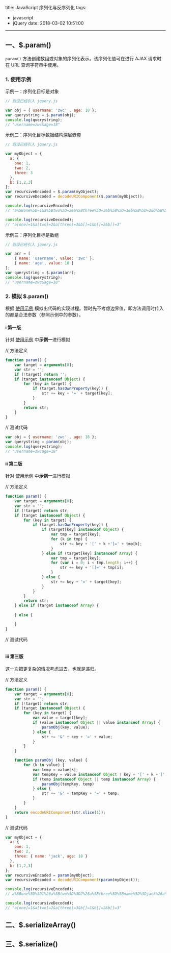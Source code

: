 title: JavaScript 序列化与反序列化
tags:
  - javascript
  - jQuery
date: 2018-03-02 10:51:00
---
## 一、$.param()

`param()` 方法创建数组或对象的序列化表示。该序列化值可在进行 AJAX 请求时在 URL 查询字符串中使用。

<!-- more -->

### 1. 使用示例

示例一：序列化目标是对象

```js
// 假设已经引入 jquery.js

var obj = { username: 'zwc' , age: 18 };
var querystring = $.param(obj);
console.log(querystring);
// "username=zwc&age=18"
```

示例二：序列化目标数据结构深层嵌套

```js
// 假设已经引入 jquery.js

var myObject = {
  a: {
    one: 1, 
    two: 2, 
    three: 3
  }, 
  b: [1,2,3]
};
var recursiveEncoded = $.param(myObject);
var recursiveDecoded = decodeURIComponent($.param(myObject));

console.log(recursiveEncoded);
// "a%5Bone%5D=1&a%5Btwo%5D=2&a%5Bthree%5D=3&b%5B%5D=1&b%5B%5D=2&b%5B%5D=3"

console.log(recursiveDecoded);
// "a[one]=1&a[two]=2&a[three]=3&b[]=1&b[]=2&b[]=3"
```

示例三：序列化目标是数组

```js
// 假设已经引入 jquery.js

var arr = [
    { name: 'username', value: 'zwc' },
    { name: 'age', value: 18 }
];
var querystring = $.param(arr);
console.log(querystring);
// "username=zwc&age=18"
```

### 2. 模拟 $.param()

根据 [使用示例](#1-使用示例) 模拟出代码的实现过程。暂时先不考虑边界值，即方法调用时传入的都是合法参数（参照示例中的参数）。

#### i 第一版

针对 [使用示例](#1-使用示例) 中**示例一**进行模拟

// 方法定义
```js
function param() {
    var target = arguments[0];
    var str = '';
    if (!target) return '';
    if (target instanceof Object) {
        for (key in target) {
            if (target.hasOwnProperty(key)) {
                str += key + '=' + target[key];
            }
        }
        return str;
    }
}
```

// 测试代码
```js
var obj = { username: 'zwc' , age: 18 };
var querystring = param(obj);
console.log(querystring);
// "username=zwcage=18"
```

#### ii 第二版


针对 [使用示例](#1-使用示例) 中**示例一**进行模拟

// 方法定义
```js
function param() {
    var target = arguments[0];
    var str = '';
    if (!target) return str;
    if (target instanceof Object) {
        for (key in target) {
            if (target.hasOwnProperty(key)) {
                if (target[key] instanceof Object) {
                    var tmp = target[key];
                    for (k in tmp) {
                        str += key + '[' + k +']=' + tmp[k];
                    }
                } else if (target[key] instanceof Array) {
                    var tmp = target[key];
                    for (var i = 0; i < tmp.length; i++) {
                        str += key + '[]=' + tmp[i];
                    }
                } else {
                    str += key + '=' + target[key];
                }
            }
        }
        return str;
    } else if (target instanceof Array) {
        
    } else {

    }
}
```

// 测试代码
```js

```
#### iii 第三版

这一次把更复杂的情况考虑进去，也就是递归。

// 方法定义
```js
function param() {
    var target = arguments[0];
    var str = '';
    if (!target) return str;
    if (target instanceof Object) {
        for (key in target) {
            var value = target[key];
            if (value instanceof Object || value instanceof Array) {
                paramObj(key, value);
            } else {
                str += '&' + key + '=' + value;
            }
        }
    }

    function paramObj (key, value) {
        for (k in value) {
            var temp = value[k];
            var tempKey = value instanceof Object ? key + '[' + k +']' : key + '[]';
            if (temp instanceof Object || temp instanceof Array) {
                paramObj(tempKey, temp)
            } else {
                str += '&' + tempKey + '=' + temp;
            }
        }
    }
    return encodeURIComponent(str.slice(1));
}
```

// 测试代码
```js
var myObject = {
  a: {
    one: 1, 
    two: 2, 
    three: { name: 'jack', age: 18 }
  }, 
  b: [1,2,3]
};
var recursiveEncoded = param(myObject);
var recursiveDecoded = decodeURIComponent(param(myObject));

console.log(recursiveEncoded);
// a%5Bone%5D%3D1%26a%5Btwo%5D%3D2%26a%5Bthree%5D%5Bname%5D%3Djack%26a%5Bthree%5D%5Bage%5D%3D18%26b%5B0%5D%3D1%26b%5B1%5D%3D2%26b%5B2%5D%3D3

console.log(recursiveDecoded);
// "a[one]=1&a[two]=2&a[three]=3&b[]=1&b[]=2&b[]=3"
```

## 二、$.serializeArray()

## 三、$.serialize()